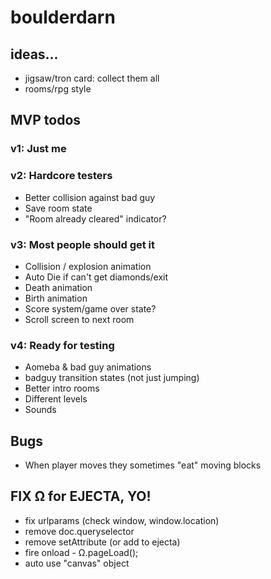 # boulderdarn

## ideas...

- jigsaw/tron card: collect them all
- rooms/rpg style


## MVP todos

### v1: Just me
### v2: Hardcore testers

- Better collision against bad guy
- Save room state
- "Room already cleared" indicator?

### v3: Most people should get it

- Collision / explosion animation
- Auto Die if can't get diamonds/exit
- Death animation
- Birth animation
- Score system/game over state?
- Scroll screen to next room

### v4: Ready for testing

- Aomeba & bad guy animations
- badguy transition states (not just jumping)
- Better intro rooms
- Different levels
- Sounds

## Bugs

- When player moves they sometimes "eat" moving blocks


## FIX Ω for EJECTA, YO!

- fix urlparams (check window, window.location)
- remove doc.queryselector
- remove setAttribute (or add to ejecta)
- fire onload - Ω.pageLoad();
- auto use "canvas" object
